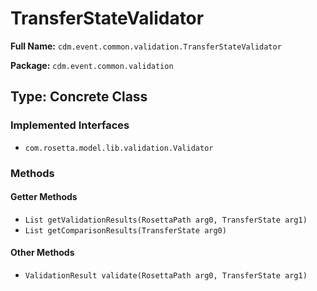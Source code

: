 # TransferStateValidator

**Full Name:** `cdm.event.common.validation.TransferStateValidator`

**Package:** `cdm.event.common.validation`

## Type: Concrete Class

### Implemented Interfaces

- `com.rosetta.model.lib.validation.Validator`

### Methods

#### Getter Methods

- `List getValidationResults(RosettaPath arg0, TransferState arg1)`
- `List getComparisonResults(TransferState arg0)`

#### Other Methods

- `ValidationResult validate(RosettaPath arg0, TransferState arg1)`

